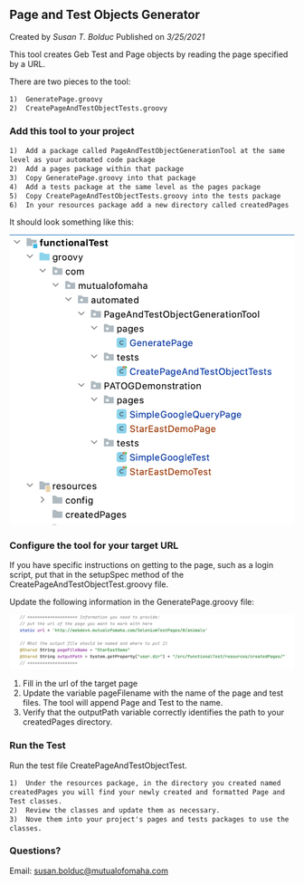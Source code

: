 ## **Page and Test Objects Generator**

Created by _Susan T. Bolduc_ 
Published on _3/25/2021_

This tool creates Geb Test and Page objects by reading the page specified by a URL.

There are two pieces to the tool:

    1)  GeneratePage.groovy
    2)  CreatePageAndTestObjectTests.groovy

### Add this tool to your project

    1)  Add a package called PageAndTestObjectGenerationTool at the same level as your automated code package
    2)  Add a pages package within that package
    3)  Copy GeneratePage.groovy into that package
    4)  Add a tests package at the same level as the pages package
    5)  Copy CreatePageAndTestObjectTests.groovy into the tests package
    6)  In your resources package add a new directory called createdPages

It should look something like this:

![img_1.png](img_1.png)

### Configure the tool for your target URL

If you have specific instructions on getting to the page, such as a login script, put that in the 
setupSpec method of the CreatePageAndTestObjectTest.groovy file.

Update the following information in the GeneratePage.groovy file:

![img_2.png](img_2.png)

  1)  Fill in the url of the target page
  2)  Update the variable pageFilename with the name of the page and test files.  The tool will append Page and Test to the name.
  3)  Verify that the outputPath variable correctly identifies the path to your createdPages directory.

### Run the Test

Run the test file CreatePageAndTestObjectTest. 

    1)  Under the resources package, in the directory you created named createdPages you will find your newly created and formatted Page and Test classes.  
    2)  Review the classes and update them as necessary. 
    3)  Nove them into your project's pages and tests packages to use the classes.  

### Questions?  
Email:  susan.bolduc@mutualofomaha.com
